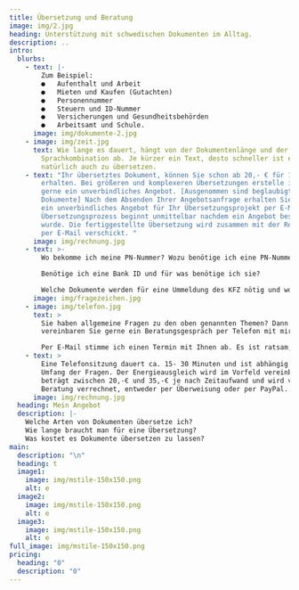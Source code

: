 ```yaml
---
title: Übersetzung und Beratung
image: img/2.jpg
heading: Unterstützung mit schwedischen Dokumenten im Alltag.
description: ..
intro:
  blurbs:
    - text: |-
        Zum Beispiel: 
        ●   Aufenthalt und Arbeit
        ●   Mieten und Kaufen (Gutachten) 
        ●   Personennummer 
        ●   Steuern und ID-Nummer
        ●   Versicherungen und Gesundheitsbehörden
        ●   Arbeitsamt und Schule.
      image: img/dokumente-2.jpg
    - image: img/zeit.jpg
      text: Wie lange es dauert, hängt von der Dokumentenlänge und der
        Sprachkombination ab. Je kürzer ein Text, desto schneller ist er
        natürlich auch zu übersetzen.
    - text: "Ihr übersetztes Dokument, können Sie schon ab 20,- € für 100 Wörter
        erhalten. Bei größeren und komplexeren Übersetzungen erstelle ich Ihnen
        gerne ein unverbindliches Angebot. [Ausgenommen sind beglaubigte
        Dokumente] Nach dem Absenden Ihrer Angebotsanfrage erhalten Sie von mir
        ein unverbindliches Angebot für Ihr Übersetzungsprojekt per E-Mail. Der
        Übersetzungsprozess beginnt unmittelbar nachdem ein Angebot bestätigt
        wurde. Die fertiggestellte Übersetzung wird zusammen mit der Rechnung
        per E-Mail verschickt. "
      image: img/rechnung.jpg
    - text: >-
        Wo bekomme ich meine PN-Nummer? Wozu benötige ich eine PN-Nummer?

        Benötige ich eine Bank ID und für was benötige ich sie?

        Welche Dokumente werden für eine Ummeldung des KFZ nötig und wo kann ich mein Auto ummelden? Bei einem Hauskauf beispielsweise, ist ein Gutachten in schriftlicher Form vorhanden. Übersetzen kann man dieses Gutachten auch per Software, aber der Inhalt eines Gutachtens ist wesentlich mehr als „nur“ eine Übersetzung.  Hier gibt es oft einige Punkte zu beachten, die speziell nur hier in Schweden zu beachten sind.  
      image: img/fragezeichen.jpg
    - image: img/telefon.jpg
      text: >
        Sie haben allgemeine Fragen zu den oben genannten Themen? Dann
        vereinbaren Sie gerne ein Beratungsgespräch per Telefon mit mir.

        Per E-Mail stimme ich einen Termin mit Ihnen ab. Es ist ratsam, vor der Beratung formlos eine „kurze“ E-Mail zu verfassen, in der die hauptsächlichen Fragen skizziert werden. Hier ist es auch wichtig zu wissen um welche Kommune/Bundesland es sich handelt. Somit bin ich vorbereitet und kann den Telefontermin für Sie und mich effektiv nutzen.
    - text: >
        Eine Telefonsitzung dauert ca. 15- 30 Minuten und ist abhängig von
        Umfang der Fragen. Der Energieausgleich wird im Vorfeld vereinbart und
        beträgt zwischen 20,-€ und 35,-€ je nach Zeitaufwand und wird vor der
        Beratung verrechnet, entweder per Überweisung oder per PayPal. 
      image: img/rechnung.jpg
  heading: Mein Angebot
  description: |-
    Welche Arten von Dokumenten übersetze ich?
    Wie lange braucht man für eine Übersetzung?
    Was kostet es Dokumente übersetzen zu lassen?
main:
  description: "\n"
  heading: t
  image1:
    image: img/mstile-150x150.png
    alt: e
  image2:
    image: img/mstile-150x150.png
    alt: e
  image3:
    image: img/mstile-150x150.png
    alt: e
full_image: img/mstile-150x150.png
pricing:
  heading: "0"
  description: "0"
---
```

